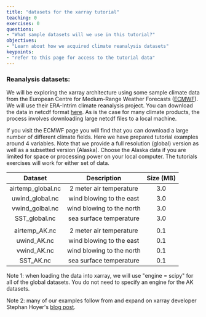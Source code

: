 ```yaml
---
title: "datasets for the xarray tutorial"
teaching: 0
exercises: 0
questions:
- "What sample datasets will we use in this tutorial?"
objectives:
- "Learn about how we acquired climate reanalysis datasets"
keypoints:
- "refer to this page for access to the tutorial data"
---
```


### Reanalysis datasets:

We will be exploring the xarray architecture using some sample climate data from the European Centre for Medium-Range Weather Forecasts ([ECMWF](http://www.ecmwf.int/)). We will use their ERA-Intrim climate reanalysis project. You can download the data in netcdf format [here](http://apps.ecmwf.int/datasets/data/interim-full-daily/levtype=sfc/). As is the case for many climate products, the process involves downloading large netcdf files to a local machine.

If you visit the ECMWF page you will find that you can download a large number of different climate fields. Here we have prepared tutorial examples around 4 variables. Note that we provide a full resolution (global) version as well as a subsetted version (Alaska). Choose the Alaska data if you are limited for space or processing power on your local computer. The tutorials exercises will work for either set of data.

| Dataset | Description | Size (MB) |
|:-------------:|:-------------:|:------------:|
| airtemp_global.nc | 2 meter air temperature | 3.0 |
| uwind_global.nc | wind blowing to the east | 3.0 |
| vwind_golbal.nc | wind blowing to the north | 3.0 |
| SST_global.nc | sea surface temperature | 3.0 |
| | | |
| airtemp_AK.nc | 2 meter air temperature | 0.1 |
| uwind_AK.nc | wind blowing to the east | 0.1 |
| vwind_AK.nc | wind blowing to the north | 0.1 |
| SST_AK.nc | sea surface temperature | 0.1 |

Note 1: when loading the data into xarray, we will use "engine = scipy" for all of the global datasets. You do not need to specify an engine for the AK datasets. 

Note 2: many of our examples follow from and expand on xarray developer Stephan Hoyer's [blog post](https://www.continuum.io/content/xray-dask-out-core-labeled-arrays-python).